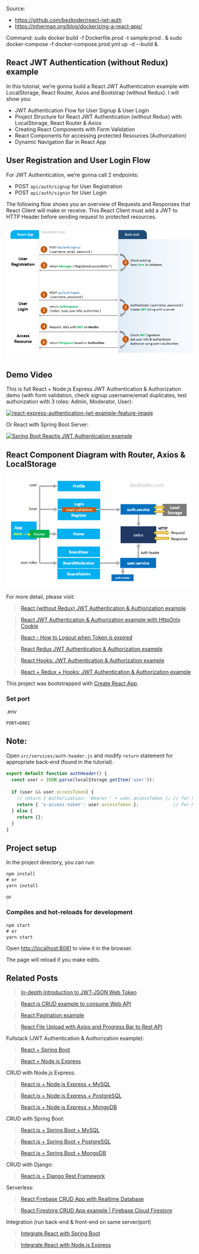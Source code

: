 
Source: 
- https://github.com/bezkoder/react-jwt-auth
- https://mherman.org/blog/dockerizing-a-react-app/

Command:
sudo docker build -f Dockerfile.prod -t sample:prod . &
sudo docker-compose -f docker-compose.prod.yml up -d --build &



## React JWT Authentication (without Redux) example

In this tutorial, we’re gonna build a React JWT Authentication example with LocalStorage, React Router, Axios and Bootstrap (without Redux). I will show you:

- JWT Authentication Flow for User Signup & User Login
- Project Structure for React JWT Authentication (without Redux) with LocalStorage, React Router & Axios
- Creating React Components with Form Validation
- React Components for accessing protected Resources (Authorization)
- Dynamic Navigation Bar in React App

## User Registration and User Login Flow
For JWT Authentication, we’re gonna call 2 endpoints:

- POST `api/auth/signup` for User Registration
- POST `api/auth/signin` for User Login

The following flow shows you an overview of Requests and Responses that React Client will make or receive. This React Client must add a JWT to HTTP Header before sending request to protected resources.

![react-jwt-authentication-flow](react-jwt-authentication-flow.png)

## Demo Video
This is full React + Node.js Express JWT Authentication & Authorization demo (with form validation, check signup username/email duplicates, test authorization with 3 roles: Admin, Moderator, User):

[![react-express-authentication-jwt-example-feature-image](http://img.youtube.com/vi/tNcWX9qPcCM/0.jpg)](http://www.youtube.com/watch?v=tNcWX9qPcCM "React + Node.js Express JWT Authentication & Authorization demo")

Or React with Spring Boot Server:

[![Spring Boot Reactjs JWT Authentication example](http://img.youtube.com/vi/CsgtYvlR7xk/0.jpg)](http://www.youtube.com/watch?v=CsgtYvlR7xk "Spring Boot Reactjs JWT Authentication example")

## React Component Diagram with Router, Axios & LocalStorage

![react-jwt-authentication-project-overview](react-jwt-authentication-project-overview.png)

For more detail, please visit:
> [React (without Redux) JWT Authentication & Authorization example](https://www.bezkoder.com/react-jwt-auth/)

> [React JWT Authentication & Authorization example with HttpOnly Cookie](https://www.bezkoder.com/react-login-example-jwt-hooks/)

> [React - How to Logout when Token is expired](https://www.bezkoder.com/react-logout-token-expired/)

> [React Redux JWT Authentication & Authorization example](https://www.bezkoder.com/react-redux-jwt-auth/)

> [React Hooks: JWT Authentication & Authorization example](https://www.bezkoder.com/react-hooks-jwt-auth/)

> [React + Redux + Hooks: JWT Authentication & Authorization example](https://www.bezkoder.com/react-hooks-redux-login-registration-example/)

This project was bootstrapped with [Create React App](https://github.com/facebook/create-react-app).

### Set port
.env
```
PORT=8081
```

## Note:
Open `src/services/auth-header.js` and modify `return` statement for appropriate back-end (found in the tutorial).

```js
export default function authHeader() {
  const user = JSON.parse(localStorage.getItem('user'));

  if (user && user.accessToken) {
    // return { Authorization: 'Bearer ' + user.accessToken }; // for Spring Boot back-end
    return { 'x-access-token': user.accessToken };             // for Node.js Express back-end
  } else {
    return {};
  }
}
```

## Project setup

In the project directory, you can run:

```
npm install
# or
yarn install
```

or

### Compiles and hot-reloads for development

```
npm start
# or
yarn start
```

Open [http://localhost:8081](http://localhost:8081) to view it in the browser.

The page will reload if you make edits.

## Related Posts
> [In-depth Introduction to JWT-JSON Web Token](https://www.bezkoder.com/jwt-json-web-token/)

> [React.js CRUD example to consume Web API](https://www.bezkoder.com/react-crud-web-api/)

> [React Pagination example](https://www.bezkoder.com/react-pagination-material-ui/)

> [React File Upload with Axios and Progress Bar to Rest API](https://www.bezkoder.com/react-file-upload-axios/)

Fullstack (JWT Authentication & Authorization example):
> [React + Spring Boot](https://www.bezkoder.com/spring-boot-react-jwt-auth/)

> [React + Node.js Express](https://www.bezkoder.com/react-express-authentication-jwt/)

CRUD with Node.js Express:
> [React.js + Node.js Express + MySQL](https://www.bezkoder.com/react-node-express-mysql/)

> [React.js + Node.js Express + PostgreSQL](https://www.bezkoder.com/react-node-express-postgresql/)

> [React.js + Node.js Express + MongoDB](https://www.bezkoder.com/react-node-express-mongodb-mern-stack/)

CRUD with Spring Boot:
> [React.js + Spring Boot + MySQL](https://www.bezkoder.com/react-spring-boot-crud/)

> [React.js + Spring Boot + PostgreSQL](https://www.bezkoder.com/spring-boot-react-postgresql/)

> [React.js + Spring Boot + MongoDB](https://www.bezkoder.com/react-spring-boot-mongodb/)

CRUD with Django:
> [React.js + Django Rest Framework](https://www.bezkoder.com/django-react-axios-rest-framework/)

Serverless:
> [React Firebase CRUD App with Realtime Database](https://www.bezkoder.com/react-firebase-crud/)

> [React Firestore CRUD App example | Firebase Cloud Firestore](https://www.bezkoder.com/react-firestore-crud/)

Integration (run back-end & front-end on same server/port)
> [Integrate React with Spring Boot](https://www.bezkoder.com/integrate-reactjs-spring-boot/)

> [Integrate React with Node.js Express](https://www.bezkoder.com/integrate-react-express-same-server-port/)
